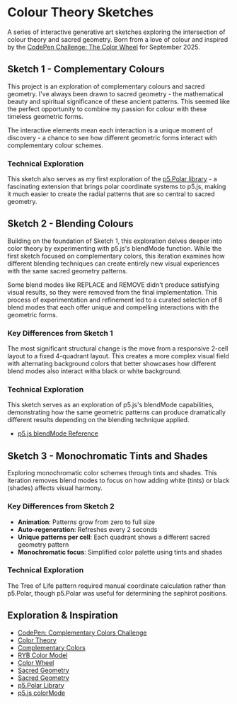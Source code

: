 # Colour Theory Sketches

A series of interactive generative art sketches exploring the intersection of colour theory and sacred geometry. Born from a love of colour and inspired by the [CodePen Challenge: The Color Wheel](https://codepen.io/challenges/2025/september) for September 2025.

## Sketch 1 - Complementary Colours

This project is an exploration of complementary colours and sacred geometry. I've always been drawn to sacred geometry - the mathematical beauty and spiritual significance of these ancient patterns. This seemed like the perfect opportunity to combine my passion for colour with these timeless geometric forms.

The interactive elements mean each interaction is a unique moment of discovery - a chance to see how different geometric forms interact with complementary colour schemes.

### Technical Exploration

This sketch also serves as my first exploration of the [p5.Polar library](https://github.com/liz-peng/p5.Polar) - a fascinating extension that brings polar coordinate systems to p5.js, making it much easier to create the radial patterns that are so central to sacred geometry.

## Sketch 2 - Blending Colours

Building on the foundation of Sketch 1, this exploration delves deeper into color theory by experimenting with p5.js's blendMode function. While the first sketch focused on complementary colors, this iteration examines how different blending techniques can create entirely new visual experiences with the same sacred geometry patterns.

Some blend modes like REPLACE and REMOVE didn't produce satisfying visual results, so they were removed from the final implementation. This process of experimentation and refinement led to a curated selection of 8 blend modes that each offer unique and compelling interactions with the geometric forms.

### Key Differences from Sketch 1

The most significant structural change is the move from a responsive 2-cell layout to a fixed 4-quadrant layout. This creates a more complex visual field with alternating background colors that better showcases how different blend modes also interact witha black or white background.

### Technical Exploration

This sketch serves as an exploration of p5.js's blendMode capabilities, demonstrating how the same geometric patterns can produce dramatically different results depending on the blending technique applied.

- [p5.js blendMode Reference](https://p5js.org/reference/p5/blendMode/)

## Sketch 3 - Monochromatic Tints and Shades

Exploring monochromatic color schemes through tints and shades. This iteration removes blend modes to focus on how adding white (tints) or black (shades) affects visual harmony.

### Key Differences from Sketch 2

- **Animation**: Patterns grow from zero to full size
- **Auto-regeneration**: Refreshes every 2 seconds  
- **Unique patterns per cell**: Each quadrant shows a different sacred geometry pattern
- **Monochromatic focus**: Simplified color palette using tints and shades

### Technical Exploration

The Tree of Life pattern required manual coordinate calculation rather than p5.Polar, though p5.Polar was useful for determining the sephirot positions.

## Exploration & Inspiration

- [CodePen: Complementary Colors Challenge](https://codepen.io/tag/cpc-complementary-colors/)
- [Color Theory](https://en.wikipedia.org/wiki/Color_theory)
- [Complementary Colors](https://en.wikipedia.org/wiki/Complementary_colors)
- [RYB Color Model](https://en.wikipedia.org/wiki/RYB_color_model)
- [Color Wheel](https://en.wikipedia.org/wiki/Color_wheel)
- [Sacred Geometry](https://pardesco.com/blogs/news/sacred-geometry-art-symbols-meanings)
- [Sacred Geometry](https://rareearthgallerycc.com/blogs/about-crystals-minerals/introduction-to-sacred-geometry)
- [p5.Polar Library](https://github.com/liz-peng/p5.Polar)
- [p5.js colorMode](https://p5js.org/reference/p5/colorMode/)